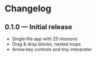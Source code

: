 # Changelog

## 0.1.0 — Initial release
- Single‑file app with 25 missions
- Drag & drop blocks, nested loops
- Arrow‑key controls and tiny interpreter